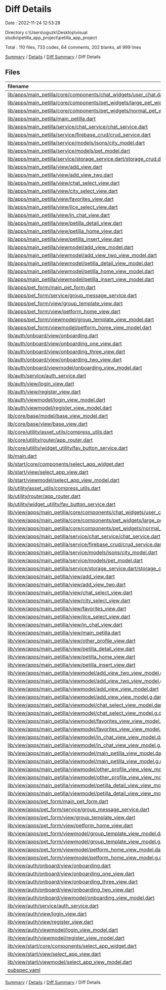 # Diff Details

Date : 2022-11-24 12:53:28

Directory c:\\Users\\oguzk\\Desktop\\visual studio\\petilla_app_project\\petilla_app_project

Total : 110 files,  733 codes, 64 comments, 202 blanks, all 999 lines

[Summary](results.md) / [Details](details.md) / [Diff Summary](diff.md) / Diff Details

## Files
| filename | language | code | comment | blank | total |
| :--- | :--- | ---: | ---: | ---: | ---: |
| [lib/apps/main_petilla/core/components/chat_widgets/user_chat.dart](/lib/apps/main_petilla/core/components/chat_widgets/user_chat.dart) | Dart | -41 | -1 | -6 | -48 |
| [lib/apps/main_petilla/core/components/pet_widgets/large_pet_widget.dart](/lib/apps/main_petilla/core/components/pet_widgets/large_pet_widget.dart) | Dart | -198 | -1 | -24 | -223 |
| [lib/apps/main_petilla/core/components/pet_widgets/normal_pet_widget.dart](/lib/apps/main_petilla/core/components/pet_widgets/normal_pet_widget.dart) | Dart | -169 | -1 | -21 | -191 |
| [lib/apps/main_petilla/main_petilla.dart](/lib/apps/main_petilla/main_petilla.dart) | Dart | -90 | 0 | -13 | -103 |
| [lib/apps/main_petilla/service/chat_service/chat_service.dart](/lib/apps/main_petilla/service/chat_service/chat_service.dart) | Dart | -67 | 0 | -4 | -71 |
| [lib/apps/main_petilla/service/firebase_crud/crud_service.dart](/lib/apps/main_petilla/service/firebase_crud/crud_service.dart) | Dart | -36 | -1 | -4 | -41 |
| [lib/apps/main_petilla/service/models/jsons/city_model.dart](/lib/apps/main_petilla/service/models/jsons/city_model.dart) | Dart | -36 | 0 | -10 | -46 |
| [lib/apps/main_petilla/service/models/pet_model.dart](/lib/apps/main_petilla/service/models/pet_model.dart) | Dart | -32 | 0 | -2 | -34 |
| [lib/apps/main_petilla/service/storage_service.dart/storage_crud.dart](/lib/apps/main_petilla/service/storage_service.dart/storage_crud.dart) | Dart | -21 | 0 | -5 | -26 |
| [lib/apps/main_petilla/view/add_view.dart](/lib/apps/main_petilla/view/add_view.dart) | Dart | -246 | -4 | -26 | -276 |
| [lib/apps/main_petilla/view/add_view_two.dart](/lib/apps/main_petilla/view/add_view_two.dart) | Dart | -352 | -1 | -41 | -394 |
| [lib/apps/main_petilla/view/chat_select_view.dart](/lib/apps/main_petilla/view/chat_select_view.dart) | Dart | -110 | 0 | -14 | -124 |
| [lib/apps/main_petilla/view/city_select_view.dart](/lib/apps/main_petilla/view/city_select_view.dart) | Dart | -29 | -1 | -4 | -34 |
| [lib/apps/main_petilla/view/favorites_view.dart](/lib/apps/main_petilla/view/favorites_view.dart) | Dart | -115 | -2 | -19 | -136 |
| [lib/apps/main_petilla/view/ilce_select_view.dart](/lib/apps/main_petilla/view/ilce_select_view.dart) | Dart | -33 | -1 | -8 | -42 |
| [lib/apps/main_petilla/view/in_chat_view.dart](/lib/apps/main_petilla/view/in_chat_view.dart) | Dart | -181 | 0 | -21 | -202 |
| [lib/apps/main_petilla/view/petilla_detail_view.dart](/lib/apps/main_petilla/view/petilla_detail_view.dart) | Dart | -191 | 0 | -30 | -221 |
| [lib/apps/main_petilla/view/petilla_home_view.dart](/lib/apps/main_petilla/view/petilla_home_view.dart) | Dart | -390 | 0 | -34 | -424 |
| [lib/apps/main_petilla/view/petilla_insert_view.dart](/lib/apps/main_petilla/view/petilla_insert_view.dart) | Dart | -101 | 0 | -15 | -116 |
| [lib/apps/main_petilla/viewmodel/add_view_model.dart](/lib/apps/main_petilla/viewmodel/add_view_model.dart) | Dart | -16 | 0 | -2 | -18 |
| [lib/apps/main_petilla/viewmodel/add_view_two_view_model.dart](/lib/apps/main_petilla/viewmodel/add_view_two_view_model.dart) | Dart | -54 | 0 | -2 | -56 |
| [lib/apps/main_petilla/viewmodel/petilla_detail_view_model.dart](/lib/apps/main_petilla/viewmodel/petilla_detail_view_model.dart) | Dart | -19 | 0 | -2 | -21 |
| [lib/apps/main_petilla/viewmodel/petilla_home_view_model.dart](/lib/apps/main_petilla/viewmodel/petilla_home_view_model.dart) | Dart | 0 | 0 | -2 | -2 |
| [lib/apps/main_petilla/viewmodel/petilla_insert_view_model.dart](/lib/apps/main_petilla/viewmodel/petilla_insert_view_model.dart) | Dart | 0 | 0 | -2 | -2 |
| [lib/apps/pet_form/main_pet_form.dart](/lib/apps/pet_form/main_pet_form.dart) | Dart | -9 | 0 | -3 | -12 |
| [lib/apps/pet_form/service/group_message_service.dart](/lib/apps/pet_form/service/group_message_service.dart) | Dart | -17 | 0 | -2 | -19 |
| [lib/apps/pet_form/view/group_template_view.dart](/lib/apps/pet_form/view/group_template_view.dart) | Dart | -178 | 0 | -22 | -200 |
| [lib/apps/pet_form/view/petform_home_view.dart](/lib/apps/pet_form/view/petform_home_view.dart) | Dart | -135 | 0 | -14 | -149 |
| [lib/apps/pet_form/viewmodel/group_template_view_model.dart](/lib/apps/pet_form/viewmodel/group_template_view_model.dart) | Dart | -14 | 0 | -3 | -17 |
| [lib/apps/pet_form/viewmodel/petform_home_view_model.dart](/lib/apps/pet_form/viewmodel/petform_home_view_model.dart) | Dart | 0 | 0 | -2 | -2 |
| [lib/auth/onboard/view/onboarding.dart](/lib/auth/onboard/view/onboarding.dart) | Dart | -138 | -3 | -20 | -161 |
| [lib/auth/onboard/view/onboarding_one_view.dart](/lib/auth/onboard/view/onboarding_one_view.dart) | Dart | -40 | -1 | -6 | -47 |
| [lib/auth/onboard/view/onboarding_three_view.dart](/lib/auth/onboard/view/onboarding_three_view.dart) | Dart | -40 | -1 | -7 | -48 |
| [lib/auth/onboard/view/onboarding_two_view.dart](/lib/auth/onboard/view/onboarding_two_view.dart) | Dart | -40 | -1 | -7 | -48 |
| [lib/auth/onboard/viewmodel/onboarding_view_model.dart](/lib/auth/onboard/viewmodel/onboarding_view_model.dart) | Dart | -14 | 0 | -2 | -16 |
| [lib/auth/service/auth_service.dart](/lib/auth/service/auth_service.dart) | Dart | -40 | 0 | -6 | -46 |
| [lib/auth/view/login_view.dart](/lib/auth/view/login_view.dart) | Dart | -126 | -1 | -17 | -144 |
| [lib/auth/view/register_view.dart](/lib/auth/view/register_view.dart) | Dart | -137 | -1 | -20 | -158 |
| [lib/auth/viewmodel/login_view_model.dart](/lib/auth/viewmodel/login_view_model.dart) | Dart | -22 | 0 | -2 | -24 |
| [lib/auth/viewmodel/register_view_model.dart](/lib/auth/viewmodel/register_view_model.dart) | Dart | -23 | 0 | -2 | -25 |
| [lib/core/base/model/base_view_model.dart](/lib/core/base/model/base_view_model.dart) | Dart | 6 | 0 | 3 | 9 |
| [lib/core/base/view/base_view.dart](/lib/core/base/view/base_view.dart) | Dart | 35 | 1 | 9 | 45 |
| [lib/core/utility/asset_utils/compress_utils.dart](/lib/core/utility/asset_utils/compress_utils.dart) | Dart | 40 | 1 | 9 | 50 |
| [lib/core/utility/router/app_router.dart](/lib/core/utility/router/app_router.dart) | Dart | 0 | 0 | 2 | 2 |
| [lib/core/utility/widget_utility/fav_button_service.dart](/lib/core/utility/widget_utility/fav_button_service.dart) | Dart | 44 | 0 | 5 | 49 |
| [lib/main.dart](/lib/main.dart) | Dart | -6 | 0 | -1 | -7 |
| [lib/start/core/components/select_app_widget.dart](/lib/start/core/components/select_app_widget.dart) | Dart | -64 | 0 | -7 | -71 |
| [lib/start/view/select_app_view.dart](/lib/start/view/select_app_view.dart) | Dart | -105 | 0 | -13 | -118 |
| [lib/start/viewmodel/select_app_view_model.dart](/lib/start/viewmodel/select_app_view_model.dart) | Dart | 0 | 0 | -2 | -2 |
| [lib/utility/asset_utils/compress_utils.dart](/lib/utility/asset_utils/compress_utils.dart) | Dart | -40 | -1 | -9 | -50 |
| [lib/utility/router/app_router.dart](/lib/utility/router/app_router.dart) | Dart | 0 | 0 | -2 | -2 |
| [lib/utility/widget_utility/fav_button_service.dart](/lib/utility/widget_utility/fav_button_service.dart) | Dart | -44 | 0 | -5 | -49 |
| [lib/view/apps/main_petilla/core/components/chat_widgets/user_chat.dart](/lib/view/apps/main_petilla/core/components/chat_widgets/user_chat.dart) | Dart | 44 | 1 | 6 | 51 |
| [lib/view/apps/main_petilla/core/components/pet_widgets/large_pet_widget.dart](/lib/view/apps/main_petilla/core/components/pet_widgets/large_pet_widget.dart) | Dart | 198 | 1 | 23 | 222 |
| [lib/view/apps/main_petilla/core/components/pet_widgets/normal_pet_widget.dart](/lib/view/apps/main_petilla/core/components/pet_widgets/normal_pet_widget.dart) | Dart | 169 | 1 | 21 | 191 |
| [lib/view/apps/main_petilla/service/chat_service/chat_service.dart](/lib/view/apps/main_petilla/service/chat_service/chat_service.dart) | Dart | 67 | 0 | 4 | 71 |
| [lib/view/apps/main_petilla/service/firebase_crud/crud_service.dart](/lib/view/apps/main_petilla/service/firebase_crud/crud_service.dart) | Dart | 36 | 1 | 4 | 41 |
| [lib/view/apps/main_petilla/service/models/jsons/city_model.dart](/lib/view/apps/main_petilla/service/models/jsons/city_model.dart) | Dart | 36 | 0 | 10 | 46 |
| [lib/view/apps/main_petilla/service/models/pet_model.dart](/lib/view/apps/main_petilla/service/models/pet_model.dart) | Dart | 32 | 0 | 2 | 34 |
| [lib/view/apps/main_petilla/service/storage_service.dart/storage_crud.dart](/lib/view/apps/main_petilla/service/storage_service.dart/storage_crud.dart) | Dart | 21 | 0 | 5 | 26 |
| [lib/view/apps/main_petilla/view/add_view.dart](/lib/view/apps/main_petilla/view/add_view.dart) | Dart | 241 | 6 | 24 | 271 |
| [lib/view/apps/main_petilla/view/add_view_two.dart](/lib/view/apps/main_petilla/view/add_view_two.dart) | Dart | 352 | 1 | 42 | 395 |
| [lib/view/apps/main_petilla/view/chat_select_view.dart](/lib/view/apps/main_petilla/view/chat_select_view.dart) | Dart | 87 | 1 | 15 | 103 |
| [lib/view/apps/main_petilla/view/city_select_view.dart](/lib/view/apps/main_petilla/view/city_select_view.dart) | Dart | 29 | 1 | 4 | 34 |
| [lib/view/apps/main_petilla/view/favorites_view.dart](/lib/view/apps/main_petilla/view/favorites_view.dart) | Dart | 112 | 1 | 18 | 131 |
| [lib/view/apps/main_petilla/view/ilce_select_view.dart](/lib/view/apps/main_petilla/view/ilce_select_view.dart) | Dart | 33 | 1 | 8 | 42 |
| [lib/view/apps/main_petilla/view/in_chat_view.dart](/lib/view/apps/main_petilla/view/in_chat_view.dart) | Dart | 182 | 0 | 20 | 202 |
| [lib/view/apps/main_petilla/view/main_petilla.dart](/lib/view/apps/main_petilla/view/main_petilla.dart) | Dart | 89 | 0 | 15 | 104 |
| [lib/view/apps/main_petilla/view/other_profile_view.dart](/lib/view/apps/main_petilla/view/other_profile_view.dart) | Dart | 93 | 1 | 15 | 109 |
| [lib/view/apps/main_petilla/view/petilla_detail_view.dart](/lib/view/apps/main_petilla/view/petilla_detail_view.dart) | Dart | 197 | 0 | 27 | 224 |
| [lib/view/apps/main_petilla/view/petilla_home_view.dart](/lib/view/apps/main_petilla/view/petilla_home_view.dart) | Dart | 390 | 0 | 34 | 424 |
| [lib/view/apps/main_petilla/view/petilla_insert_view.dart](/lib/view/apps/main_petilla/view/petilla_insert_view.dart) | Dart | 101 | 0 | 15 | 116 |
| [lib/view/apps/main_petilla/viewmodel/add_view_two_view_model.dart](/lib/view/apps/main_petilla/viewmodel/add_view_two_view_model.dart) | Dart | 65 | 1 | 7 | 73 |
| [lib/view/apps/main_petilla/viewmodel/add_view_two_view_model.g.dart](/lib/view/apps/main_petilla/viewmodel/add_view_two_view_model.g.dart) | Dart | 44 | 5 | 8 | 57 |
| [lib/view/apps/main_petilla/viewmodel/add_view_view_model.dart](/lib/view/apps/main_petilla/viewmodel/add_view_view_model.dart) | Dart | 51 | 1 | 13 | 65 |
| [lib/view/apps/main_petilla/viewmodel/add_view_view_model.g.dart](/lib/view/apps/main_petilla/viewmodel/add_view_view_model.g.dart) | Dart | 61 | 5 | 17 | 83 |
| [lib/view/apps/main_petilla/viewmodel/chat_select_view_model.dart](/lib/view/apps/main_petilla/viewmodel/chat_select_view_model.dart) | Dart | 51 | 1 | 8 | 60 |
| [lib/view/apps/main_petilla/viewmodel/chat_select_view_model.g.dart](/lib/view/apps/main_petilla/viewmodel/chat_select_view_model.g.dart) | Dart | 38 | 5 | 9 | 52 |
| [lib/view/apps/main_petilla/viewmodel/favorites_view_view_model.dart](/lib/view/apps/main_petilla/viewmodel/favorites_view_view_model.dart) | Dart | 30 | 1 | 11 | 42 |
| [lib/view/apps/main_petilla/viewmodel/favorites_view_view_model.g.dart](/lib/view/apps/main_petilla/viewmodel/favorites_view_view_model.g.dart) | Dart | 56 | 5 | 16 | 77 |
| [lib/view/apps/main_petilla/viewmodel/in_chat_view_view_model.dart](/lib/view/apps/main_petilla/viewmodel/in_chat_view_view_model.dart) | Dart | 36 | 1 | 7 | 44 |
| [lib/view/apps/main_petilla/viewmodel/in_chat_view_view_model.g.dart](/lib/view/apps/main_petilla/viewmodel/in_chat_view_view_model.g.dart) | Dart | 28 | 5 | 8 | 41 |
| [lib/view/apps/main_petilla/viewmodel/main_petilla_view_model.dart](/lib/view/apps/main_petilla/viewmodel/main_petilla_view_model.dart) | Dart | 13 | 1 | 6 | 20 |
| [lib/view/apps/main_petilla/viewmodel/main_petilla_view_model.g.dart](/lib/view/apps/main_petilla/viewmodel/main_petilla_view_model.g.dart) | Dart | 8 | 5 | 6 | 19 |
| [lib/view/apps/main_petilla/viewmodel/other_profile_view_view_model.dart](/lib/view/apps/main_petilla/viewmodel/other_profile_view_view_model.dart) | Dart | 13 | 1 | 6 | 20 |
| [lib/view/apps/main_petilla/viewmodel/other_profile_view_view_model.g.dart](/lib/view/apps/main_petilla/viewmodel/other_profile_view_view_model.g.dart) | Dart | 8 | 5 | 6 | 19 |
| [lib/view/apps/main_petilla/viewmodel/petilla_detail_view_view_model.dart](/lib/view/apps/main_petilla/viewmodel/petilla_detail_view_view_model.dart) | Dart | 49 | 1 | 12 | 62 |
| [lib/view/apps/main_petilla/viewmodel/petilla_detail_view_view_model.g.dart](/lib/view/apps/main_petilla/viewmodel/petilla_detail_view_view_model.g.dart) | Dart | 60 | 5 | 18 | 83 |
| [lib/view/apps/pet_form/main_pet_form.dart](/lib/view/apps/pet_form/main_pet_form.dart) | Dart | 9 | 0 | 3 | 12 |
| [lib/view/apps/pet_form/service/group_message_service.dart](/lib/view/apps/pet_form/service/group_message_service.dart) | Dart | 17 | 0 | 2 | 19 |
| [lib/view/apps/pet_form/view/group_template_view.dart](/lib/view/apps/pet_form/view/group_template_view.dart) | Dart | 183 | 0 | 23 | 206 |
| [lib/view/apps/pet_form/view/petform_home_view.dart](/lib/view/apps/pet_form/view/petform_home_view.dart) | Dart | 139 | 1 | 18 | 158 |
| [lib/view/apps/pet_form/viewmodel/group_template_view_model.dart](/lib/view/apps/pet_form/viewmodel/group_template_view_model.dart) | Dart | 27 | 1 | 8 | 36 |
| [lib/view/apps/pet_form/viewmodel/group_template_view_model.g.dart](/lib/view/apps/pet_form/viewmodel/group_template_view_model.g.dart) | Dart | 30 | 5 | 9 | 44 |
| [lib/view/apps/pet_form/viewmodel/petform_home_view_model.dart](/lib/view/apps/pet_form/viewmodel/petform_home_view_model.dart) | Dart | 34 | 0 | 6 | 40 |
| [lib/view/apps/pet_form/viewmodel/petform_home_view_model.g.dart](/lib/view/apps/pet_form/viewmodel/petform_home_view_model.g.dart) | Dart | 22 | 5 | 8 | 35 |
| [lib/view/auth/onboard/view/onboarding.dart](/lib/view/auth/onboard/view/onboarding.dart) | Dart | 137 | 3 | 20 | 160 |
| [lib/view/auth/onboard/view/onboarding_one_view.dart](/lib/view/auth/onboard/view/onboarding_one_view.dart) | Dart | 40 | 1 | 6 | 47 |
| [lib/view/auth/onboard/view/onboarding_three_view.dart](/lib/view/auth/onboard/view/onboarding_three_view.dart) | Dart | 40 | 1 | 7 | 48 |
| [lib/view/auth/onboard/view/onboarding_two_view.dart](/lib/view/auth/onboard/view/onboarding_two_view.dart) | Dart | 40 | 1 | 7 | 48 |
| [lib/view/auth/onboard/viewmodel/onboarding_view_model.dart](/lib/view/auth/onboard/viewmodel/onboarding_view_model.dart) | Dart | 14 | 0 | 2 | 16 |
| [lib/view/auth/service/auth_service.dart](/lib/view/auth/service/auth_service.dart) | Dart | 40 | 0 | 6 | 46 |
| [lib/view/auth/view/login_view.dart](/lib/view/auth/view/login_view.dart) | Dart | 126 | 1 | 17 | 144 |
| [lib/view/auth/view/register_view.dart](/lib/view/auth/view/register_view.dart) | Dart | 137 | 1 | 20 | 158 |
| [lib/view/auth/viewmodel/login_view_model.dart](/lib/view/auth/viewmodel/login_view_model.dart) | Dart | 22 | 0 | 2 | 24 |
| [lib/view/auth/viewmodel/register_view_model.dart](/lib/view/auth/viewmodel/register_view_model.dart) | Dart | 23 | 0 | 2 | 25 |
| [lib/view/start/core/components/select_app_widget.dart](/lib/view/start/core/components/select_app_widget.dart) | Dart | 60 | 0 | 7 | 67 |
| [lib/view/start/view/select_app_view.dart](/lib/view/start/view/select_app_view.dart) | Dart | 105 | 0 | 13 | 118 |
| [lib/view/start/viewmodel/select_app_view_model.dart](/lib/view/start/viewmodel/select_app_view_model.dart) | Dart | 0 | 0 | 2 | 2 |
| [pubspec.yaml](/pubspec.yaml) | YAML | 2 | 0 | 1 | 3 |

[Summary](results.md) / [Details](details.md) / [Diff Summary](diff.md) / Diff Details